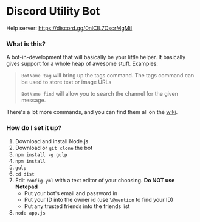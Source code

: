 # Discord Utility Bot
Help server: https://discord.gg/0nlCIL7OscrMgMiI

### What is this?
A bot-in-development that will basically be your little helper. It basically gives support for a whole heap of awesome stuff. Examples:

> `BotName tag` will bring up the tags command. The tags command can be used to store text or image URLs
>
> `BotName find` will allow you to search the channel for the given message.

There's a lot more commands, and you can find them all on the [wiki](https://github.com/deansheather/Discord-Utility-Bot/wiki/Commands-List "Commands List").

### How do I set it up?
1. Download and install Node.js
2. Download or `git clone` the bot
3. `npm install -g gulp`
4. `npm install`
5. `gulp`
6. `cd dist`
7. Edit `config.yml` with a text editor of your choosing. **Do NOT use Notepad**
    - Put your bot's email and password in
    - Put your ID into the owner id (use `\@mention` to find your ID)
    - Put any trusted friends into the friends list
8. `node app.js`
